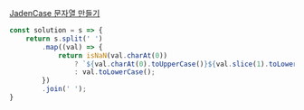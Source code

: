 [JadenCase 문자열 만들기](https://school.programmers.co.kr/learn/courses/30/lessons/12951)

```js
const solution = s => {
    return s.split(' ')
        .map((val) => {
            return isNaN(val.charAt(0))
                ? `${val.charAt(0).toUpperCase()}${val.slice(1).toLowerCase()}`
                : val.toLowerCase();
        })
        .join(' ');
}
```